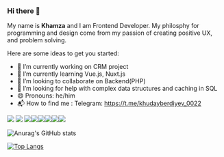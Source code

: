### Hi there 👋

My name is **Khamza** and I am Frontend Developer. My philosphy for programming and design come from my passion of creating positive UX, and problem solving.
 
Here are some ideas to get you started:

- 🔭 I’m currently working on CRM project
- 🌱 I’m currently learning Vue.js, Nuxt.js
- 👯 I’m looking to collaborate on Backend(PHP)
- 🤔 I’m looking for help with complex data structures and caching in SQL
- 😄 Pronouns: he/him
- 📬 How to find me : Telegram: https://t.me/khudayberdiyev_0022
<!-- 
<img src="https://hosty.xxx/i/a851404534df3e803ce79f1eb2b8ca0ca4debe77.jpg" /> -->

<img src="https://img.icons8.com/color/48/000000/html-5--v1.png"/>   <img src="https://img.icons8.com/color/48/000000/css3.png"/> <img src="https://img.icons8.com/color/48/000000/bootstrap.png"/><img src="https://img.icons8.com/color/48/000000/javascript--v1.png"/><img src="https://img.icons8.com/color/48/000000/vue-js.png"/><img src="https://img.icons8.com/color/48/000000/php.png"/><img src="https://img.icons8.com/color/48/000000/mysql-logo.png"/><img src="https://img.icons8.com/color/48/000000/figma--v1.png"/>

![Anurag's GitHub stats](https://github-readme-stats.vercel.app/api?username=khudayberdiyev0022&show_icons=true&theme=tokyonight)

[![Top Langs](https://github-readme-stats.vercel.app/api/top-langs/?username=anuraghazra&layout=compact)](https://github.com/khudayberdiyev0022/github-readme-stats)










